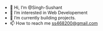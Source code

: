 - 👋 Hi, I’m @Singh-Sushant
- 👀 I’m interested in Web Developement  
- 🌱 I’m currently building projects.
- 📫 How to reach me ss468200@gmail.com
  

<!---
Singh-Sushant/Singh-Sushant is a ✨ special ✨ repository because its `README.md` (this file) appears on your GitHub profile.
You can click the Preview link to take a look at your changes.
--->
